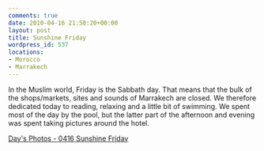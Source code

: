 ```yaml
---
comments: true
date: 2010-04-16 21:50:20+00:00
layout: post
title: Sunshine Friday
wordpress_id: 537
locations:
- Morocco
- Marrakech
---
```


In the Muslim world, Friday is the Sabbath day. That means that the bulk of the shops/markets, sites and sounds of Marrakech are closed. We therefore dedicated today to reading, relaxing and a little bit of swimming. We spent most of the day by the pool, but the latter part of the afternoon and evening was spent taking pictures around the hotel.


[Day's Photos - 0416 Sunshine Friday](http://photos.perry-online.me.uk/travel/2010/0412-0419-our-honeymoon/0416-sunshine-friday/)
